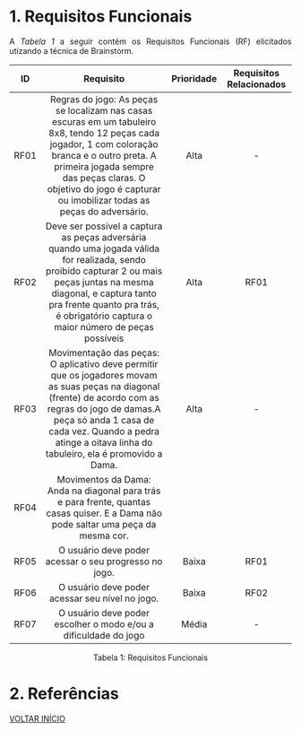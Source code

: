 # 1. Requisitos Funcionais

<p align="justify">A <i>Tabela 1</i> a seguir contém os Requisitos Funcionais (RF) elicitados utizando a técnica de Brainstorm.</p>

| ID   |                                 Requisito                                 | Prioridade | Requisitos Relacionados |
| :--: | :-----------------------------------------------------------------------: | :--------: | :---------: |
| RF01 |                Regras do jogo: As peças se localizam nas casas escuras em um tabuleiro 8x8, tendo 12 peças cada jogador, 1 com coloração branca e o outro preta. A primeira jogada sempre das peças claras.  O objetivo do jogo é capturar ou imobilizar todas as peças do adversário.   |  Alta      |    -  |
| RF02 |                   Deve ser possível a captura as peças adversária quando uma jogada válida for realizada, sendo proibido capturar 2 ou mais peças juntas na mesma diagonal, e captura tanto pra frente quanto pra trás, é obrigatório captura o maior número de peças possíveis |  Alta      |    RF01  |
| RF03 |          Movimentação das peças: O aplicativo deve permitir que os jogadores movam as suas peças na diagonal (frente) de acordo com as regras do jogo de damas.A peça só anda 1 casa de cada vez. Quando a pedra atinge a oitava linha do tabuleiro, ela é promovido a Dama. |  Alta      |  -  |   |  Alta      |   RF02  |
| RF04 |       Movimentos da Dama: Anda na diagonal para trás e para frente, quantas casas quiser. E a Dama não pode saltar uma peça da mesma cor.
| RF05 |        O usuário deve poder acessar o seu progresso no jogo.                 |  Baixa     |     RF01       |    
| RF06 |                    O usuário deve poder acessar seu nível no jogo.     |  Baixa     |    RF02         |
| RF07 |         O usuário deve poder escolher o modo e/ou a dificuldade do jogo   |  Média   |        -     |
   


<div style="text-align: center">
<p>Tabela 1: Requisitos Funcionais</p>
</div>

# 2. Referências


<a href="../README.md">VOLTAR INÍCIO</a>
